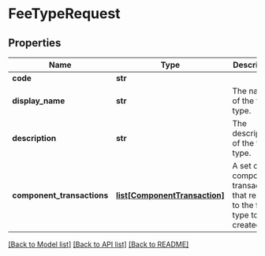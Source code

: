 # FeeTypeRequest


## Properties
Name | Type | Description | Notes
------------ | ------------- | ------------- | -------------
**code** | **str** |  | 
**display_name** | **str** | The name of the fee type. | 
**description** | **str** | The description of the fee type. | [optional] 
**component_transactions** | [**list[ComponentTransaction]**](ComponentTransaction.md) | A set of component transactions that relate to the fee type to be created. | 

[[Back to Model list]](../README.md#documentation-for-models) [[Back to API list]](../README.md#documentation-for-api-endpoints) [[Back to README]](../README.md)


